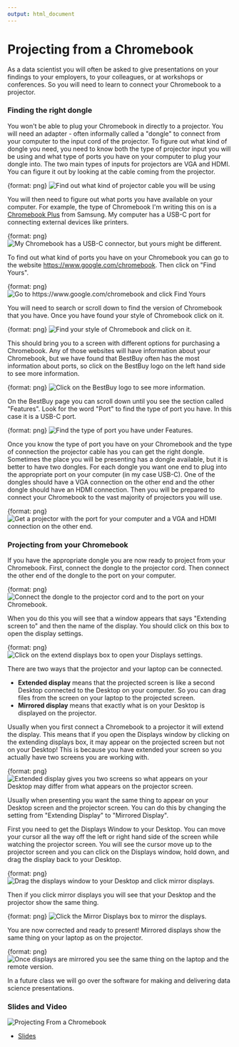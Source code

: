```yaml
---
output: html_document
---
```




# Projecting from a Chromebook

As a data scientist you will often be asked to give presentations on your findings to your employers, to your colleagues, or at workshops or conferences. So you will need to learn to connect your Chromebook to a projector.


### Finding the right dongle

You won't be able to plug your Chromebook in directly to a projector. You will need an adapter - often informally called a "dongle" to connect from your computer to the input cord of the projector. To figure out what kind of dongle you need, you need to know both the type of projector input you will be using and what type of ports you have on your computer to plug your dongle into. The two main types of inputs for projectors are VGA and HDMI. You can figure it out by looking at the cable coming from the projector.

{format: png}
![Find out what kind of projector cable you will be using ](https://docs.google.com/presentation/d/1c4diFFLIkAqYE4EIbI6mZAYLc8zOPMwLEiczFMMM2nQ/export/png?id=1c4diFFLIkAqYE4EIbI6mZAYLc8zOPMwLEiczFMMM2nQ&pageid=g3b1980cd70_0_118)


You will then need to figure out what ports you have available on your computer. For example, the type of Chromebook I'm writing this on is a [Chromebook Plus](https://www.samsung.com/us/computing/chromebooks/12-14/xe513c24-k01us-xe513c24-k01us/) from Samsung. My computer has a USB-C port for connecting external devices like printers.

{format: png}
![My Chromebook has a USB-C connector, but yours might be different. ](https://docs.google.com/presentation/d/1c4diFFLIkAqYE4EIbI6mZAYLc8zOPMwLEiczFMMM2nQ/export/png?id=1c4diFFLIkAqYE4EIbI6mZAYLc8zOPMwLEiczFMMM2nQ&pageid=g3b1b32c412_0_15)


To find out what kind of ports you have on your Chromebook you can go to the website https://www.google.com/chromebook. Then click on "Find Yours".

{format: png}
![Go to https://www.google.com/chromebook and click Find Yours ](https://docs.google.com/presentation/d/1c4diFFLIkAqYE4EIbI6mZAYLc8zOPMwLEiczFMMM2nQ/export/png?id=1c4diFFLIkAqYE4EIbI6mZAYLc8zOPMwLEiczFMMM2nQ&pageid=g3b1b32c412_0_26)

You will need to search or scroll down to find the version of Chromebook that you have. Once you have found your style of Chromebook click on it.


{format: png}
![Find your style of Chromebook and click on it. ](https://docs.google.com/presentation/d/1c4diFFLIkAqYE4EIbI6mZAYLc8zOPMwLEiczFMMM2nQ/export/png?id=1c4diFFLIkAqYE4EIbI6mZAYLc8zOPMwLEiczFMMM2nQ&pageid=g3b1b32c412_0_31)


This should bring you to a screen with different options for purchasing a Chromebook. Any of those websites will have information about your Chromebook, but we have found that BestBuy often has the most information about ports, so click on the BestBuy logo on the left hand side to see more information.

{format: png}
![Click on the BestBuy logo to see more information. ](https://docs.google.com/presentation/d/1c4diFFLIkAqYE4EIbI6mZAYLc8zOPMwLEiczFMMM2nQ/export/png?id=1c4diFFLIkAqYE4EIbI6mZAYLc8zOPMwLEiczFMMM2nQ&pageid=g3b1b32c412_0_36)

On the BestBuy page you can scroll down until you see the section called "Features". Look for the word "Port" to find the type of port you have. In this case it is a USB-C port.

{format: png}
![Find the type of port you have under Features. ](https://docs.google.com/presentation/d/1c4diFFLIkAqYE4EIbI6mZAYLc8zOPMwLEiczFMMM2nQ/export/png?id=1c4diFFLIkAqYE4EIbI6mZAYLc8zOPMwLEiczFMMM2nQ&pageid=g3b1b32c412_0_41)

Once you know the type of port you have on your Chromebook and the type of connection the projector cable has you can get the right dongle. Sometimes the place you will be presenting has a dongle available, but it is better to have two dongles. For each dongle you want one end to plug into the appropriate port on your computer (in my case USB-C). One of the dongles should have a VGA connection on the other end and the other dongle should have an HDMI connection. Then you will be prepared to connect your Chromebook to the vast majority of projectors you will use.

{format: png}
![Get a projector with the port for your computer and a VGA and HDMI connection on the other end. ](https://docs.google.com/presentation/d/1c4diFFLIkAqYE4EIbI6mZAYLc8zOPMwLEiczFMMM2nQ/export/png?id=1c4diFFLIkAqYE4EIbI6mZAYLc8zOPMwLEiczFMMM2nQ&pageid=g3b1b32c412_0_58)





### Projecting from your Chromebook

If you have the appropriate dongle you are now ready to project from your Chromebook. First, connect the dongle to the projector cord. Then connect the other end of the dongle to the port on your computer.


{format: png}
![Connect the dongle to the projector cord and to the port on your Chromebook. ](https://docs.google.com/presentation/d/1c4diFFLIkAqYE4EIbI6mZAYLc8zOPMwLEiczFMMM2nQ/export/png?id=1c4diFFLIkAqYE4EIbI6mZAYLc8zOPMwLEiczFMMM2nQ&pageid=g3b1b32c412_0_64)


When you do this you will see that a window appears that says "Extending screen to" and then the name of the display. You should click on this box to open the display settings.

{format: png}
![Click on the extend displays box to open your Displays settings. ](https://docs.google.com/presentation/d/1c4diFFLIkAqYE4EIbI6mZAYLc8zOPMwLEiczFMMM2nQ/export/png?id=1c4diFFLIkAqYE4EIbI6mZAYLc8zOPMwLEiczFMMM2nQ&pageid=g3b1b32c412_0_97)


There are two ways that the projector and your laptop can be connected.

* __Extended display__ means that the projected screen is like a second Desktop connected to the Desktop on your computer. So you can drag files from the screen on your laptop to the projected screen.
* __Mirrored display__ means that exactly what is on your Desktop is displayed on the projector.

Usually when you first connect a Chromebook to a projector it will extend the display. This means that if you open the Displays window by clicking on the extending displays box, it may appear on the projected screen but not on your Desktop! This is because you have extended your screen so you actually have two screens you are working with.


{format: png}
![Extended display gives you two screens so what appears on your Desktop may differ from what appears on the projector screen. ](https://docs.google.com/presentation/d/1c4diFFLIkAqYE4EIbI6mZAYLc8zOPMwLEiczFMMM2nQ/export/png?id=1c4diFFLIkAqYE4EIbI6mZAYLc8zOPMwLEiczFMMM2nQ&pageid=g3b1b32c412_0_102)


Usually when presenting you want the same thing to appear on your Desktop screen and the projector screen. You can do this by changing the setting from "Extending Display" to "Mirrored Display".

First you need to get the Displays Window to your Desktop. You can move your cursor all the way off the left or right hand side of the screen while watching the projector screen. You will see the cursor move up to the projector screen and you can click on the Displays window, hold down, and drag the display back to your Desktop.

{format: png}
![Drag the displays window to your Desktop and click mirror displays. ](https://docs.google.com/presentation/d/1c4diFFLIkAqYE4EIbI6mZAYLc8zOPMwLEiczFMMM2nQ/export/png?id=1c4diFFLIkAqYE4EIbI6mZAYLc8zOPMwLEiczFMMM2nQ&pageid=g3b1b32c412_0_72)

Then if you click mirror displays you will see that your Desktop and the projector show the same thing.

{format: png}
![Click the Mirror Displays box to mirror the displays. ](https://docs.google.com/presentation/d/1c4diFFLIkAqYE4EIbI6mZAYLc8zOPMwLEiczFMMM2nQ/export/png?id=1c4diFFLIkAqYE4EIbI6mZAYLc8zOPMwLEiczFMMM2nQ&pageid=g3b1b32c412_0_111)


You are now corrected and ready to present! Mirrored displays show the same thing on your laptop as on the projector.

{format: png}
![Once displays are mirrored you see the same thing on the laptop and the remote version.  ](https://docs.google.com/presentation/d/1c4diFFLIkAqYE4EIbI6mZAYLc8zOPMwLEiczFMMM2nQ/export/png?id=1c4diFFLIkAqYE4EIbI6mZAYLc8zOPMwLEiczFMMM2nQ&pageid=g3b1b32c412_0_80)

In a future class we will go over the software for making and delivering data science presentations.



### Slides and Video

![Projecting From a Chromebook](https://www.youtube.com/watch?v=oiXBo6Qf9YQ)

* [Slides](https://docs.google.com/presentation/d/1c4diFFLIkAqYE4EIbI6mZAYLc8zOPMwLEiczFMMM2nQ/edit?usp=sharing)
